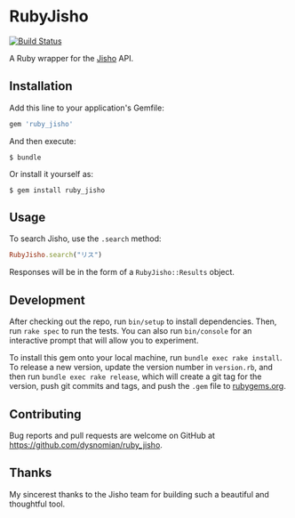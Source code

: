 # RubyJisho

[![Build Status](https://www.travis-ci.org/dysnomian/ruby_jisho.svg?branch=master)](https://www.travis-ci.org/dysnomian/ruby_jisho)

A Ruby wrapper for the [Jisho](https://jisho.org) API.

## Installation

Add this line to your application's Gemfile:

```ruby
gem 'ruby_jisho'
```

And then execute:

    $ bundle

Or install it yourself as:

    $ gem install ruby_jisho

## Usage

To search Jisho, use the `.search` method:

```ruby
RubyJisho.search("リス")
```

Responses will be in the form of a `RubyJisho::Results` object.

## Development

After checking out the repo, run `bin/setup` to install dependencies. Then, run `rake spec` to run the tests. You can also run `bin/console` for an interactive prompt that will allow you to experiment.

To install this gem onto your local machine, run `bundle exec rake install`. To release a new version, update the version number in `version.rb`, and then run `bundle exec rake release`, which will create a git tag for the version, push git commits and tags, and push the `.gem` file to [rubygems.org](https://rubygems.org).

## Contributing

Bug reports and pull requests are welcome on GitHub at https://github.com/dysnomian/ruby_jisho.

## Thanks

My sincerest thanks to the Jisho team for building such a beautiful and thoughtful tool.
